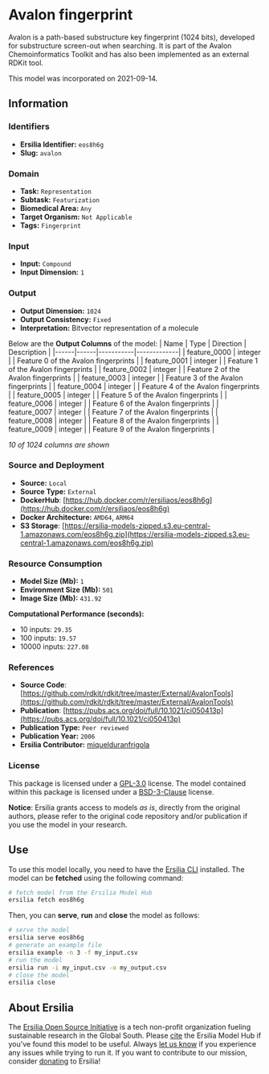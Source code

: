# Avalon fingerprint

Avalon is a path-based substructure key fingerprint (1024 bits), developed for substructure screen-out when searching. It is part of the Avalon Chemoinformatics Toolkit and has also been implemented as an external RDKit tool.

This model was incorporated on 2021-09-14.

## Information
### Identifiers
- **Ersilia Identifier:** `eos8h6g`
- **Slug:** `avalon`

### Domain
- **Task:** `Representation`
- **Subtask:** `Featurization`
- **Biomedical Area:** `Any`
- **Target Organism:** `Not Applicable`
- **Tags:** `Fingerprint`

### Input
- **Input:** `Compound`
- **Input Dimension:** `1`

### Output
- **Output Dimension:** `1024`
- **Output Consistency:** `Fixed`
- **Interpretation:** Bitvector representation of a molecule

Below are the **Output Columns** of the model:
| Name | Type | Direction | Description |
|------|------|-----------|-------------|
| feature_0000 | integer |  | Feature 0 of the Avalon fingerprints |
| feature_0001 | integer |  | Feature 1 of the Avalon fingerprints |
| feature_0002 | integer |  | Feature 2 of the Avalon fingerprints |
| feature_0003 | integer |  | Feature 3 of the Avalon fingerprints |
| feature_0004 | integer |  | Feature 4 of the Avalon fingerprints |
| feature_0005 | integer |  | Feature 5 of the Avalon fingerprints |
| feature_0006 | integer |  | Feature 6 of the Avalon fingerprints |
| feature_0007 | integer |  | Feature 7 of the Avalon fingerprints |
| feature_0008 | integer |  | Feature 8 of the Avalon fingerprints |
| feature_0009 | integer |  | Feature 9 of the Avalon fingerprints |

_10 of 1024 columns are shown_
### Source and Deployment
- **Source:** `Local`
- **Source Type:** `External`
- **DockerHub**: [https://hub.docker.com/r/ersiliaos/eos8h6g](https://hub.docker.com/r/ersiliaos/eos8h6g)
- **Docker Architecture:** `AMD64`, `ARM64`
- **S3 Storage**: [https://ersilia-models-zipped.s3.eu-central-1.amazonaws.com/eos8h6g.zip](https://ersilia-models-zipped.s3.eu-central-1.amazonaws.com/eos8h6g.zip)

### Resource Consumption
- **Model Size (Mb):** `1`
- **Environment Size (Mb):** `501`
- **Image Size (Mb):** `431.92`

**Computational Performance (seconds):**
- 10 inputs: `29.35`
- 100 inputs: `19.57`
- 10000 inputs: `227.08`

### References
- **Source Code**: [https://github.com/rdkit/rdkit/tree/master/External/AvalonTools](https://github.com/rdkit/rdkit/tree/master/External/AvalonTools)
- **Publication**: [https://pubs.acs.org/doi/full/10.1021/ci050413p](https://pubs.acs.org/doi/full/10.1021/ci050413p)
- **Publication Type:** `Peer reviewed`
- **Publication Year:** `2006`
- **Ersilia Contributor:** [miquelduranfrigola](https://github.com/miquelduranfrigola)

### License
This package is licensed under a [GPL-3.0](https://github.com/ersilia-os/ersilia/blob/master/LICENSE) license. The model contained within this package is licensed under a [BSD-3-Clause](LICENSE) license.

**Notice**: Ersilia grants access to models _as is_, directly from the original authors, please refer to the original code repository and/or publication if you use the model in your research.


## Use
To use this model locally, you need to have the [Ersilia CLI](https://github.com/ersilia-os/ersilia) installed.
The model can be **fetched** using the following command:
```bash
# fetch model from the Ersilia Model Hub
ersilia fetch eos8h6g
```
Then, you can **serve**, **run** and **close** the model as follows:
```bash
# serve the model
ersilia serve eos8h6g
# generate an example file
ersilia example -n 3 -f my_input.csv
# run the model
ersilia run -i my_input.csv -o my_output.csv
# close the model
ersilia close
```

## About Ersilia
The [Ersilia Open Source Initiative](https://ersilia.io) is a tech non-profit organization fueling sustainable research in the Global South.
Please [cite](https://github.com/ersilia-os/ersilia/blob/master/CITATION.cff) the Ersilia Model Hub if you've found this model to be useful. Always [let us know](https://github.com/ersilia-os/ersilia/issues) if you experience any issues while trying to run it.
If you want to contribute to our mission, consider [donating](https://www.ersilia.io/donate) to Ersilia!
